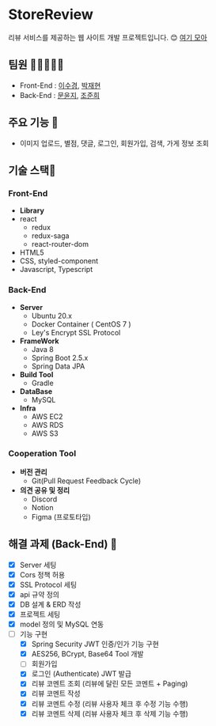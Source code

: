 # StoreReview
리뷰 서비스를 제공하는 웹 사이트 개발 프로젝트입니다. 😊
[여기 모아](https://store-review.nextwing.me/)

## 팀원 🧑🏻‍🤝‍🧑🏻
- Front-End : [이수경](https://github.com/ssssksss), [박재현](https://github.com/ghtea)
- Back-End : [문윤지](https://github.com/BananMoon), [조준희](https://github.com/RedJunHee)

## 주요 기능 💃
- 이미지 업로드, 별점, 댓글, 로그인, 회원가입, 검색, 가게 정보 조회

## 기술 스택🔧

### Front-End
- **Library**
- react
  - redux
  - redux-saga
  - react-router-dom
- HTML5
- CSS, styled-component
- Javascript, Typescript

### Back-End
- **Server**
    - Ubuntu 20.x
    - Docker Container ( CentOS 7 )
    - Ley's Encrypt SSL Protocol
- **FrameWork**
    - Java 8
    - Spring Boot 2.5.x
    - Spring Data JPA
- **Build Tool**
    - Gradle
- **DataBase**
    - MySQL
- **Infra**
    - AWS EC2
    - AWS RDS
    - AWS S3
    
### Cooperation Tool
- **버전 관리**
    - Git(Pull Request Feedback Cycle)
- **의견 공유 및 정리**
    - Discord
    - Notion
    - Figma (프로토타입)

## 해결 과제 (Back-End) 🤹
- [X] Server 세팅
- [X] Cors 정책 허용
- [X] SSL Protocol 세팅
- [X] api 규약 정의
- [X] DB 설계 & ERD 작성
- [X] 프로젝트 세팅
- [X] model 정의 및 MySQL 연동
- [ ] 기능 구현
    - [X] Spring Security JWT 인증/인가 기능 구현
    - [X] AES256, BCrypt, Base64 Tool 개발
    - [ ] 회원가입 
    - [X] 로그인 (Authenticate) JWT 발급 
    - [X] 리뷰 코멘트 조회 (리뷰에 달린 모든 코멘트 + Paging) 
    - [X] 리뷰 코멘트 작성 
    - [X] 리뷰 코멘트 수정 (리뷰 사용자 체크 후 수정 기능 수행)
    - [X] 리뷰 코멘트 삭제 (리뷰 사용자 체크 후 삭제 기능 수행)
